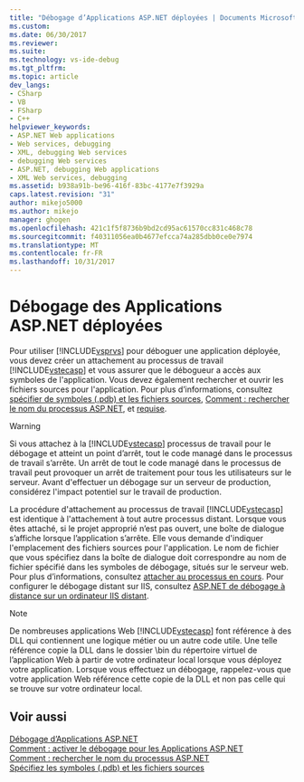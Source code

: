 ```yaml
---
title: "Débogage d’Applications ASP.NET déployées | Documents Microsoft"
ms.custom: 
ms.date: 06/30/2017
ms.reviewer: 
ms.suite: 
ms.technology: vs-ide-debug
ms.tgt_pltfrm: 
ms.topic: article
dev_langs:
- CSharp
- VB
- FSharp
- C++
helpviewer_keywords:
- ASP.NET Web applications
- Web services, debugging
- XML, debugging Web services
- debugging Web services
- ASP.NET, debugging Web applications
- XML Web services, debugging
ms.assetid: b938a91b-be96-416f-83bc-4177e7f3929a
caps.latest.revision: "31"
author: mikejo5000
ms.author: mikejo
manager: ghogen
ms.openlocfilehash: 421c1f5f8736b9bd2cd95ac61570cc831c468c78
ms.sourcegitcommit: f40311056ea0b4677efcca74a285dbb0ce0e7974
ms.translationtype: MT
ms.contentlocale: fr-FR
ms.lasthandoff: 10/31/2017
---
```

# <a name="debugging-deployed-aspnet-applications"></a>Débogage des Applications ASP.NET déployées
Pour utiliser [!INCLUDE[vsprvs](../code-quality/includes/vsprvs_md.md)] pour déboguer une application déployée, vous devez créer un attachement au processus de travail [!INCLUDE[vstecasp](../code-quality/includes/vstecasp_md.md)] et vous assurer que le débogueur a accès aux symboles de l'application. Vous devez également rechercher et ouvrir les fichiers sources pour l'application. Pour plus d’informations, consultez [spécifier de symboles (.pdb) et les fichiers sources](../debugger/specify-symbol-dot-pdb-and-source-files-in-the-visual-studio-debugger.md), [Comment : rechercher le nom du processus ASP.NET](../debugger/how-to-find-the-name-of-the-aspnet-process.md), et [requise](../debugger/aspnet-debugging-system-requirements.md).  

> [!WARNING]
> Si vous attachez à la [!INCLUDE[vstecasp](../code-quality/includes/vstecasp_md.md)] processus de travail pour le débogage et atteint un point d’arrêt, tout le code managé dans le processus de travail s’arrête. Un arrêt de tout le code managé dans le processus de travail peut provoquer un arrêt de traitement pour tous les utilisateurs sur le serveur. Avant d'effectuer un débogage sur un serveur de production, considérez l'impact potentiel sur le travail de production. 
  
La procédure d'attachement au processus de travail [!INCLUDE[vstecasp](../code-quality/includes/vstecasp_md.md)] est identique à l'attachement à tout autre processus distant. Lorsque vous êtes attaché, si le projet approprié n’est pas ouvert, une boîte de dialogue s’affiche lorsque l’application s’arrête. Elle vous demande d'indiquer l'emplacement des fichiers sources pour l'application. Le nom de fichier que vous spécifiez dans la boîte de dialogue doit correspondre au nom de fichier spécifié dans les symboles de débogage, situés sur le serveur web. Pour plus d’informations, consultez [attacher au processus en cours](../debugger/attach-to-running-processes-with-the-visual-studio-debugger.md). Pour configurer le débogage distant sur IIS, consultez [ASP.NET de débogage à distance sur un ordinateur IIS distant](../debugger/remote-debugging-aspnet-on-a-remote-iis-computer.md).
 
> [!NOTE]
>  De nombreuses applications Web [!INCLUDE[vstecasp](../code-quality/includes/vstecasp_md.md)] font référence à des DLL qui contiennent une logique métier ou un autre code utile. Une telle référence copie la DLL dans le dossier \bin du répertoire virtuel de l’application Web à partir de votre ordinateur local lorsque vous déployez votre application. Lorsque vous effectuez un débogage, rappelez-vous que votre application Web référence cette copie de la DLL et non pas celle qui se trouve sur votre ordinateur local. 
  
## <a name="see-also"></a>Voir aussi  
 [Débogage d’Applications ASP.NET](../debugger/how-to-enable-debugging-for-aspnet-applications.md)   
 [Comment : activer le débogage pour les Applications ASP.NET](../debugger/how-to-enable-debugging-for-aspnet-applications.md)   
 [Comment : rechercher le nom du processus ASP.NET](../debugger/how-to-find-the-name-of-the-aspnet-process.md)   
 [Spécifiez les symboles (.pdb) et les fichiers sources](../debugger/specify-symbol-dot-pdb-and-source-files-in-the-visual-studio-debugger.md)